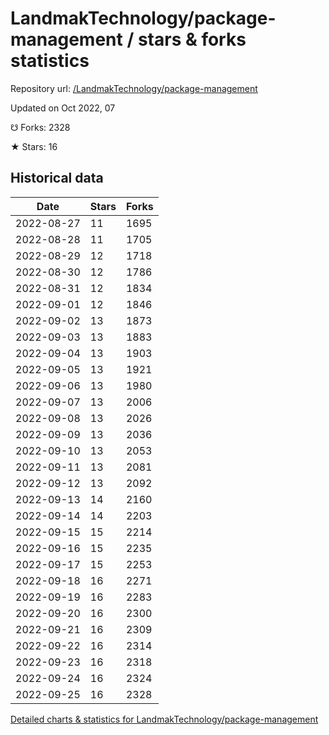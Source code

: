 # LandmakTechnology/package-management / stars & forks statistics

Repository url: [/LandmakTechnology/package-management](https://github.com/LandmakTechnology/package-management)

Updated on Oct 2022, 07

☋ Forks: 2328

★ Stars: 16

## Historical data
| Date | Stars | Forks |
|------|-------|-------|
| 2022-08-27 | 11 | 1695 | 
| 2022-08-28 | 11 | 1705 | 
| 2022-08-29 | 12 | 1718 | 
| 2022-08-30 | 12 | 1786 | 
| 2022-08-31 | 12 | 1834 | 
| 2022-09-01 | 12 | 1846 | 
| 2022-09-02 | 13 | 1873 | 
| 2022-09-03 | 13 | 1883 | 
| 2022-09-04 | 13 | 1903 | 
| 2022-09-05 | 13 | 1921 | 
| 2022-09-06 | 13 | 1980 | 
| 2022-09-07 | 13 | 2006 | 
| 2022-09-08 | 13 | 2026 | 
| 2022-09-09 | 13 | 2036 | 
| 2022-09-10 | 13 | 2053 | 
| 2022-09-11 | 13 | 2081 | 
| 2022-09-12 | 13 | 2092 | 
| 2022-09-13 | 14 | 2160 | 
| 2022-09-14 | 14 | 2203 | 
| 2022-09-15 | 15 | 2214 | 
| 2022-09-16 | 15 | 2235 | 
| 2022-09-17 | 15 | 2253 | 
| 2022-09-18 | 16 | 2271 | 
| 2022-09-19 | 16 | 2283 | 
| 2022-09-20 | 16 | 2300 | 
| 2022-09-21 | 16 | 2309 | 
| 2022-09-22 | 16 | 2314 | 
| 2022-09-23 | 16 | 2318 | 
| 2022-09-24 | 16 | 2324 | 
| 2022-09-25 | 16 | 2328 | 


[Detailed charts & statistics for LandmakTechnology/package-management](https://reviewgithub.com/rep/LandmakTechnology/package-management)
